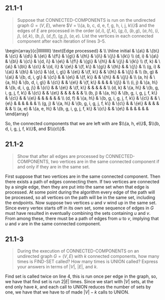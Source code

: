 ## 21.1-1

> Suppose that $\text{CONNECTED-COMPONENTS}$ is run on the undirected graph $G = (V, E)$, where $V = \\{a, b, c, d, e, f, g, h, i, j, k\\}$ and the edges of $E$ are processed in the order $(d, i)$, $(f, k)$, $(g, i)$, $(b, g)$, $(a, h)$, $(i, j)$, $(d, k)$, $(b, j)$, $(d, f)$, $(g, j)$, $(a, e)$. List the vertices in each connected component after each iteration of lines 3–5.

\begin{array}{c|lllllllllll}
\text{Edge processed} & \\\\
\hline
initial & \\{a\\}       & \\{b\\}                   & \\{c\\} & \\{d\\}       & \\{e\\} & \\{f\\}    & \\{g\\} & \\{h\\} & \\{i\\} & \\{j\\} & \\{k\\} \\\\
(d, i)  & \\{a\\}       & \\{b\\}                   & \\{c\\} & \\{d, i\\}    & \\{e\\} & \\{f\\}    & \\{g\\} & \\{h\\} &         & \\{j\\} & \\{k\\} \\\\
(f, k)  & \\{a\\}       & \\{b\\}                   & \\{c\\} & \\{d, i\\}    & \\{e\\} & \\{f, k\\} & \\{g\\} & \\{h\\} &         & \\{j\\} &         \\\\
(g, i)  & \\{a\\}       & \\{b\\}                   & \\{c\\} & \\{d, i, g\\} & \\{e\\} & \\{f, k\\} &         & \\{h\\} &         & \\{j\\} &         \\\\
(b, g)  & \\{a\\}       & \\{b, d, i, g\\}          & \\{c\\} &               & \\{e\\} & \\{f, k\\} &         & \\{h\\} &         & \\{j\\} &         \\\\
(a, h)  & \\{a, h\\}    & \\{b, d, i, g\\}          & \\{c\\} &               & \\{e\\} & \\{f, k\\} &         &         &         & \\{j\\} &         \\\\
(i, j)  & \\{a, h\\}    & \\{b, d, i, g, j\\}       & \\{c\\} &               & \\{e\\} & \\{f, k\\} &         &         &         &         &         \\\\
(d, k)  & \\{a, h\\}    & \\{b, g, i, g, j, f, k\\} & \\{c\\} &               & \\{e\\} &            &         &         &         &         &         \\\\
(b, j)  & \\{a, h\\}    & \\{b, g, i, g, j, f, k\\} & \\{c\\} &               & \\{e\\} &            &         &         &         &         &         \\\\
(d, f)  & \\{a, h\\}    & \\{b, g, i, g, j, f, k\\} & \\{c\\} &               & \\{e\\} &            &         &         &         &         &         \\\\
(g, j)  & \\{a, h\\}    & \\{b, g, i, g, j, f, k\\} & \\{c\\} &               & \\{e\\} &            &         &         &         &         &         \\\\
(a, e)  & \\{a, e, h\\} & \\{b, g, i, g, j, f, k\\} & \\{c\\} &               & \\{e\\} &            &         &         &         &         &       
\end{array}

So, the connected components that we are left with are  $\\{a, h, e\\}$,  $\\{b, d, i, g, j, f, k\\}$, and $\\{c\\}$.

## 21.1-2

> Show that after all edges are processed by $\text{CONNECTED-COMPONENTS}$, two vertices are in the same connected component if and only if they are in the same set.

First suppose that two vertices are in the same connected component. Then there exists a path of edges connecting them. If two vertices are connected by a single edge, then they are put into the same set when that edge is processed. At some point during the algorithm every edge of the path will be processed, so all vertices on the path will be in the same set, including the endpoints. Now suppose two vertices $u$ and $v$ wind up in the same set. Since every vertex starts off in its own set, some sequence of edges in $G$ must have resulted in eventually combining the sets containing $u$ and $v$. From among these, there must be a path of edges from $u$ to $v$, implying that $u$ and $v$ are in the same connected component.

## 21.1-3

> During the execution of $\text{CONNECTED-COMPONENTS}$ on an undirected graph $G = (V, E)$ with $k$ connected components, how many times is $\text{FIND-SET}$ called? How many times is $\text{UNION}$ called? Express your answers in terms of $|V|$, $|E|$, and $k$.

Find set is called twice on line 4, this is run once per edge in the graph, so, we have that find set is run $2|E|$ times. Since we start with $|V|$ sets, at the end only have $k$, and each call to $\text{UNION}$ reduces the number of sets by one, we have that we have to of made $|V| - k$ calls to $\text{UNION}$.
